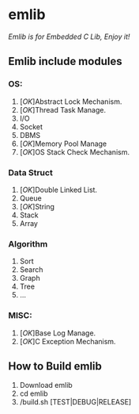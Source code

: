 # emlib

*Emlib is for Embedded C Lib, Enjoy it!*

## Emlib include modules

### OS:
1. [*OK*]Abstract Lock Mechanism.
2. [*OK*]Thread Task Manage.
3. I/O
4. Socket
5. DBMS 
6. [*OK*]Memory Pool Manage 
7. [*OK*]OS Stack Check Mechanism.

### Data Struct 
1. [*OK*]Double Linked List.
2. Queue
3. [*OK*]String
4. Stack
5. Array

### Algorithm
1. Sort
2. Search
3. Graph
4. Tree
5. ...

### MISC:
1. [*OK*]Base Log Manage.
2. [*OK*]C Exception Mechanism.

## How to Build emlib
1. Download emlib
2. cd emlib
3. /build.sh [TEST|DEBUG|RELEASE]

